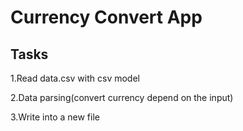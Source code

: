 # Currency Convert App

## Tasks
1.Read data.csv with csv model

2.Data parsing(convert currency depend on the input)

3.Write into a new file
